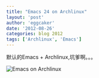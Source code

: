 ```yaml
---
title: "Emacs 24 on Archlinux" 
layout: 'post'
author: 'eggcaker'
date: '2012-08-26'
categories: blog 2012
tags: ['Archlinux', 'Emacs']
---
```



默认的Emacs + Archlinux,坑爹啊。。。

![Emacs on Archlinux](/articles/2012/08/arch_emacs.png)

